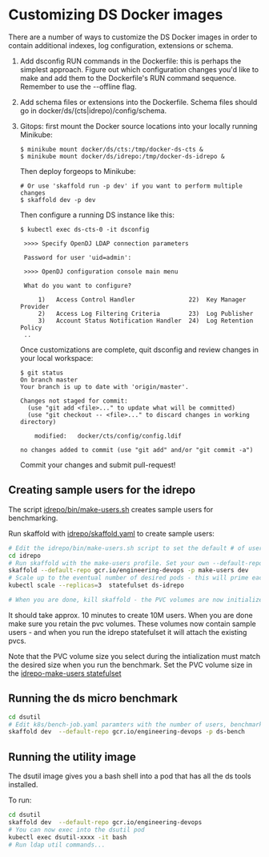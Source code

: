 # Customizing DS Docker images

There are a number of ways to customize the DS Docker images in order to
contain additional indexes, log configuration, extensions or schema.

1. Add dsconfig RUN commands in the Dockerfile: this is perhaps the
   simplest approach. Figure out which configuration changes you'd like
   to make and add them to the Dockerfile's RUN command sequence.
   Remember to use the --offline flag.

2. Add schema files or extensions into the Dockerfile. Schema files
   should go in docker/ds/(cts|idrepo)/config/schema.

3. Gitops: first mount the Docker source locations into your locally
   running Minikube:
   ```
   $ minikube mount docker/ds/cts:/tmp/docker-ds-cts &
   $ minikube mount docker/ds/idrepo:/tmp/docker-ds-idrepo &
   ```
   Then deploy forgeops to Minikube:
   ```
   # Or use 'skaffold run -p dev' if you want to perform multiple changes
   $ skaffold dev -p dev
   ```
   Then configure a running DS instance like this:
   ```
   $ kubectl exec ds-cts-0 -it dsconfig

    >>>> Specify OpenDJ LDAP connection parameters

    Password for user 'uid=admin':

    >>>> OpenDJ configuration console main menu

    What do you want to configure?

        1)   Access Control Handler               22)  Key Manager Provider
        2)   Access Log Filtering Criteria        23)  Log Publisher
        3)   Account Status Notification Handler  24)  Log Retention Policy
    ..
   ```
   Once customizations are complete, quit dsconfig and review changes in
   your local workspace:
   ```
   $ git status
   On branch master
   Your branch is up to date with 'origin/master'.

   Changes not staged for commit:
     (use "git add <file>..." to update what will be committed)
     (use "git checkout -- <file>..." to discard changes in working directory)

	   modified:   docker/cts/config/config.ldif

   no changes added to commit (use "git add" and/or "git commit -a")
   ```
   Commit your changes and submit pull-request!

## Creating sample users for the idrepo

The script [idrepo/bin/make-users.sh](idrepo/bin/make-users.sh) creates sample users for benchmarking.

Run skaffold with [idrepo/skaffold.yaml](idrepo/skaffold.yaml) to create sample users:

```bash
# Edit the idrepo/bin/make-users.sh script to set the default # of users
cd idrepo
# Run skaffold with the make-users profile. Set your own --default-repo here
skaffold --default-repo gcr.io/engineering-devops -p make-users dev
# Scale up to the eventual number of desired pods - this will prime each backend pvc
kubectl scale --replicas=3  statefulset ds-idrepo

# When you are done, kill skaffold - the PVC volumes are now initialized with sample data
```

It should take approx. 10 minutes to create 10M users. When you are done make sure 
you retain the pvc volumes. These volumes now contain sample users - and when 
you run the idrepo statefulset it will attach the existing pvcs.

Note that the PVC volume size you select during the intialization must match the desired size 
when you run the benchmark.  Set the PVC volume size in
the [idrepo-make-users statefulset](../../../kustomize/ds/idrepo-make-users) 

## Running the ds micro benchmark

```bash
cd dsutil
# Edit k8s/bench-job.yaml paramters with the number of users, benchmark time, etc.
skaffold dev  --default-repo gcr.io/engineering-devops -p ds-bench

```

## Running the utility image

The dsutil image gives you a bash shell into a pod that has all the ds tools installed.

To run:

```bash
cd dsutil
skaffold dev  --default-repo gcr.io/engineering-devops
# You can now exec into the dsutil pod
kubectl exec dsutil-xxxx -it bash
# Run ldap util commands...
```